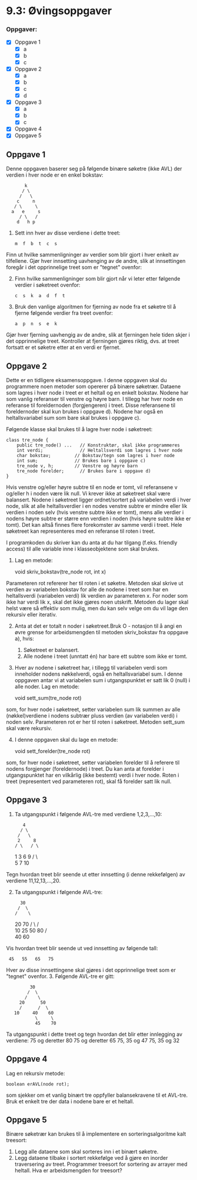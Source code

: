 # 9.3: Øvingsoppgaver

### Oppgaver:
- [x] Oppgave 1
  - [x] a
  - [x] b
  - [x] c
- [x] Oppgave 2
  - [x] a
  - [x] b
  - [x] c
  - [x] d
- [x] Oppgave 3
  - [x] a
  - [x] b
  - [x] c
- [x] Oppgave 4
- [x] Oppgave 5

## Oppgave 1
Denne oppgaven baserer seg på følgende binære søketre (ikke AVL) der verdien i hver node er en enkel bokstav:

           k
          / \
         /   \
        c     n
       / \     \
      a   e     s
         / \   / 
        d   h p

1. Sett inn hver av disse verdiene i dette treet:

       m  f  b  t  c  s

Finn ut hvilke sammenligninger av verdier som blir gjort i hver enkelt av tilfellene. Gjør hver innsetting uavhenging av de andre, slik at innsettingen foregår i det opprinnelige treet som er "tegnet" ovenfor:

2. Finn hvilke sammenligninger som blir gjort når vi leter etter følgende verdier i søketreet ovenfor:

       c  s  k  a  d  f  t

3. Bruk den vanlige algoritmen for fjerning av node fra et søketre til å fjerne følgende verdier fra treet ovenfor:

       a  p  n  s  e  k

Gjør hver fjerning uavhengig av de andre, slik at fjerningen hele tiden skjer i det opprinnelige treet. Kontroller at fjerningen gjøres riktig, dvs. at treet fortsatt er et søketre etter at en verdi er fjernet.

## Oppgave 2
Dette er en tidligere eksamensoppgave.
I denne oppgaven skal du programmere noen metoder som opererer på binære søketrær. Dataene som lagres i hver node i treet er et heltall og en enkelt bokstav. Nodene har som vanlig referanser til venstre og høyre barn. I tillegg har hver node en referanse til foreldernoden (forgjengeren) i treet. Disse referansene til foreldernoder skal kun brukes i oppgave d). Nodene har også en heltallsvariabel sum som bare skal brukes i oppgave c).

Følgende klasse skal brukes til å lagre hver node i søketreet:

    class tre_node {
        public tre_node() ...   // Konstruktør, skal ikke programmeres
        int verdi;              // Heltallsverdi som lagres i hver node
        char bokstav;	      // Bokstav/tegn som lagres i hver node
        int sum; 		      // Brukes bare i oppgave c)
        tre_node v, h;	      // Venstre og høyre barn
        tre_node forelder;      // Brukes bare i oppgave d)
    }
Hvis venstre og/eller høyre subtre til en node er tomt, vil referansene v og/eller h i noden være lik null. Vi krever ikke at søketreet skal være balansert.
Nodene i søketreet ligger ordnet/sortert på variabelen verdi i hver node, slik at alle heltallsverdier i en nodes venstre subtre er mindre eller lik verdien i noden selv (hvis venstre subtre ikke er tomt), mens alle verdier i nodens høyre subtre er større enn verdien i noden (hvis høyre subtre ikke er tomt). Det kan altså finnes flere forekomster av samme verdi i treet. Hele søketreet kan representeres med en referanse til roten i treet.

I programkoden du skriver kan du anta at du har tilgang (f.eks. friendly access) til alle variable inne i klasseobjektene som skal brukes.

1. Lag en metode:


     void skriv_bokstav(tre_node rot, int x)

Parameteren rot refererer her til roten i et søketre. Metoden skal skrive ut verdien av variabelen bokstav for alle de nodene i treet som har en heltallsverdi (variabelen verdi) lik verdien av parameteren x. For noder som ikke har verdi lik x, skal det ikke gjøres noen utskrift. Metoden du lager skal helst være så effektiv som mulig, men du kan selv velge om du vil lage den rekursiv eller iterativ.

2. Anta at det er totalt n noder i søketreet.Bruk O - notasjon til å angi en øvre grense for arbeidsmengden til metoden skriv_bokstav fra oppgave a), hvis:
   1. Søketreet er balansert. 
   2. Alle nodene i treet (unntatt én) har bare ett subtre som ikke er tomt.

3. Hver av nodene i søketreet har, i tillegg til variabelen verdi som inneholder nodens nøkkelverdi, også en heltallsvariabel sum. I denne oppgaven antar vi at variabelen sum i utgangspunktet er satt lik 0 (null) i alle noder. Lag en metode:


    void sett_sum(tre_node rot)

som, for hver node i søketreet, setter variabelen sum lik summen av alle (nøkkel)verdiene i nodens subtrær pluss verdien (av variabelen verdi) i noden selv.
Parameteren rot er her til roten i søketreet. Metoden sett_sum skal være rekursiv.

4. I denne oppgaven skal du lage en metode:


    void sett_forelder(tre_node rot)

som, for hver node i søketreet, setter variabelen forelder til å referere til nodens forgjenger (foreldernode) i treet. Du kan anta at forelder i utgangspunktet har en vilkårlig (ikke bestemt) verdi i hver node. Roten i treet (representert ved parameteren rot), skal få forelder satt lik null.

## Oppgave 3
1. Ta utgangspunkt i følgende AVL-tre med verdiene 1,2,3,...,10:


          4
         / \
        /   \
        2     8
       / \   / \
      1   3 6   9
         /  \   \
        5   7   10


Tegn hvordan treet blir seende ut etter innsetting (i denne rekkefølgen) av verdiene 11,12,13,...,20.

2. Ta utgangspunkt i følgende AVL-tre:


         30
        /  \
       /    \
     20      70
    /  \    /  \
    10   25  50   80
            /  \
          40    60


Vis hvordan treet blir seende ut ved innsetting av følgende tall:

     45   55   65   75


Hver av disse innsettingene skal gjøres i det opprinnelige treet som er "tegnet" ovenfor.
3. Følgende AVL-tre er gitt:

             30
            /  \
           /    \
         20      50
         /      /  \
       10     40    60
               \     \
               45    70
     

Ta utgangspunkt i dette treet og tegn hvordan det blir etter innlegging av verdiene:
75 og deretter 80
75 og deretter 65
75, 35 og 47
75, 35 og 32

## Oppgave 4

Lag en rekursiv metode:

    boolean erAVL(node rot);

som sjekker om et vanlig binært tre oppfyller balansekravene til et AVL-tre. Bruk et enkelt tre der data i nodene bare er et heltall.

## Oppgave 5

Binære søketrær kan brukes til å implementere en sorteringsalgoritme kalt treesort:
1. Legg alle dataene som skal sorteres inn i et binært søketre.
2. Legg dataene tilbake i sortert rekkefølge ved å gjøre en inorder traversering av treet.
Programmer treesort for sortering av arrayer med heltall. Hva er arbeidsmengden for treesort?